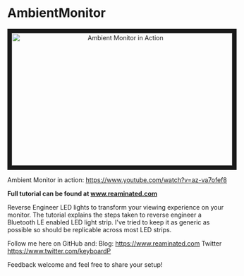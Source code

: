 # AmbientMonitor

<p align="center">
<a href="http://www.youtube.com/watch?feature=player_embedded&v=az-va7ofef8" target="_blank">
 <img  src="http://img.youtube.com/vi/az-va7ofef8/mqdefault.jpg" alt="Ambient Monitor in Action" width="500" height="300" border="10" />
</a>
</p>

Ambient Monitor in action: https://www.youtube.com/watch?v=az-va7ofef8

**Full tutorial can be found at www.reaminated.com**

Reverse Engineer LED lights to transform your viewing experience on your monitor. The tutorial explains the steps taken to reverse engineer a Bluetooth LE enabled LED light strip. I've tried to keep it as generic as possible so should be replicable across most LED strips.

Follow me here on GitHub and:
Blog: https://www.reaminated.com
Twitter https://www.twitter.com/keyboardP

Feedback welcome and feel free to share your setup!
